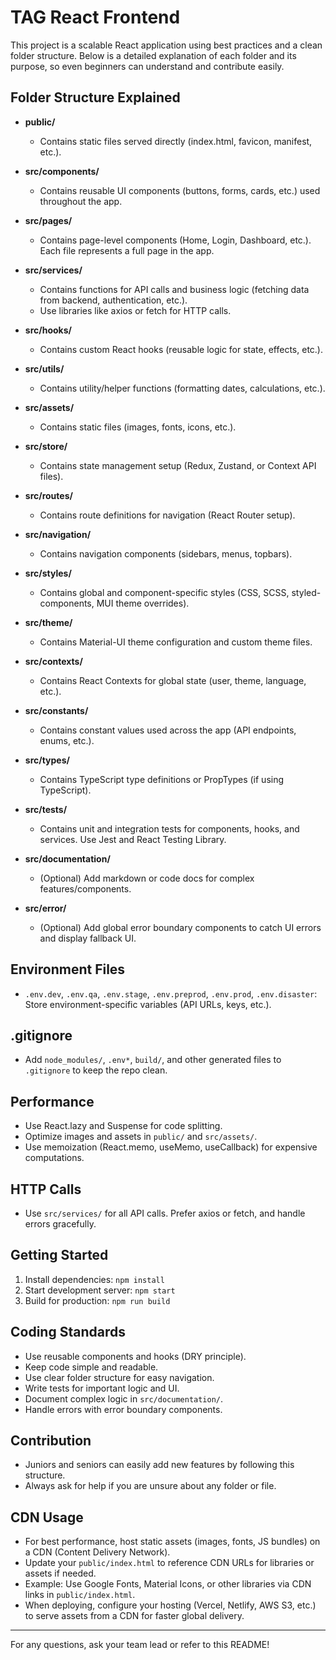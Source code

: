 # TAG React Frontend

This project is a scalable React application using best practices and a clean folder structure. Below is a detailed explanation of each folder and its purpose, so even beginners can understand and contribute easily.

## Folder Structure Explained

- **public/**
  - Contains static files served directly (index.html, favicon, manifest, etc.).

- **src/components/**
  - Contains reusable UI components (buttons, forms, cards, etc.) used throughout the app.

- **src/pages/**
  - Contains page-level components (Home, Login, Dashboard, etc.). Each file represents a full page in the app.

- **src/services/**
  - Contains functions for API calls and business logic (fetching data from backend, authentication, etc.).
  - Use libraries like axios or fetch for HTTP calls.

- **src/hooks/**
  - Contains custom React hooks (reusable logic for state, effects, etc.).

- **src/utils/**
  - Contains utility/helper functions (formatting dates, calculations, etc.).

- **src/assets/**
  - Contains static files (images, fonts, icons, etc.).

- **src/store/**
  - Contains state management setup (Redux, Zustand, or Context API files).

- **src/routes/**
  - Contains route definitions for navigation (React Router setup).

- **src/navigation/**
  - Contains navigation components (sidebars, menus, topbars).

- **src/styles/**
  - Contains global and component-specific styles (CSS, SCSS, styled-components, MUI theme overrides).

- **src/theme/**
  - Contains Material-UI theme configuration and custom theme files.

- **src/contexts/**
  - Contains React Contexts for global state (user, theme, language, etc.).

- **src/constants/**
  - Contains constant values used across the app (API endpoints, enums, etc.).

- **src/types/**
  - Contains TypeScript type definitions or PropTypes (if using TypeScript).

- **src/tests/**
  - Contains unit and integration tests for components, hooks, and services. Use Jest and React Testing Library.

- **src/documentation/**
  - (Optional) Add markdown or code docs for complex features/components.

- **src/error/**
  - (Optional) Add global error boundary components to catch UI errors and display fallback UI.

## Environment Files
- `.env.dev`, `.env.qa`, `.env.stage`, `.env.preprod`, `.env.prod`, `.env.disaster`: Store environment-specific variables (API URLs, keys, etc.).

## .gitignore
- Add `node_modules/`, `.env*`, `build/`, and other generated files to `.gitignore` to keep the repo clean.

## Performance
- Use React.lazy and Suspense for code splitting.
- Optimize images and assets in `public/` and `src/assets/`.
- Use memoization (React.memo, useMemo, useCallback) for expensive computations.

## HTTP Calls
- Use `src/services/` for all API calls. Prefer axios or fetch, and handle errors gracefully.

## Getting Started
1. Install dependencies: `npm install`
2. Start development server: `npm start`
3. Build for production: `npm run build`

## Coding Standards
- Use reusable components and hooks (DRY principle).
- Keep code simple and readable.
- Use clear folder structure for easy navigation.
- Write tests for important logic and UI.
- Document complex logic in `src/documentation/`.
- Handle errors with error boundary components.

## Contribution
- Juniors and seniors can easily add new features by following this structure.
- Always ask for help if you are unsure about any folder or file.

## CDN Usage
- For best performance, host static assets (images, fonts, JS bundles) on a CDN (Content Delivery Network).
- Update your `public/index.html` to reference CDN URLs for libraries or assets if needed.
- Example: Use Google Fonts, Material Icons, or other libraries via CDN links in `public/index.html`.
- When deploying, configure your hosting (Vercel, Netlify, AWS S3, etc.) to serve assets from a CDN for faster global delivery.

---
For any questions, ask your team lead or refer to this README!
